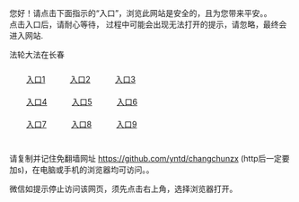 您好！请点击下面指示的“入口”，浏览此网站是安全的，且为您带来平安。。 <br/>
点击入口后，请耐心等待， 过程中可能会出现无法打开的提示，请忽略，最终会进入网站. </br>

法轮大法在长春<br/>
<div style="padding:10px"><a style="margin:20px" target="_blank" href="https://d62188386xsvl.cloudfront.net/2Qpsp?chafp" id="ccLink1" rel="nofollow">入口1</a> <a target="_blank" style="margin:20px" href="https://d1jd3em00gmtvx.cloudfront.net/2Qpsp?ngjfmqwq" id="ccLink2" rel="nofollow">入口2</a> <a style="margin:20px" target="_blank" href="https://d1olwj0ox4aog.cloudfront.net/2Qpsp?kschif" id="ccLink3" rel="nofollow">入口3</a></div>

<div style="padding:10px" ><a style="margin:20px" target="_blank" href="https://d62188386xsvl.cloudfront.net/2Qpsp?chafp" id="ccLink4" rel="nofollow">入口4</a> <a style="margin:20px" href="https://d1jd3em00gmtvx.cloudfront.net/2Qpsp?ngjfmqwq" target="_blank" id="ccLink5" rel="nofollow">入口5</a> <a style="margin:20px" href="https://d1olwj0ox4aog.cloudfront.net/2Qpsp?kschif" target="_blank" id="ccLink6" rel="nofollow">入口6</a></div>

<div style="padding:10px"><a style="margin:20px" target="_blank" href="https://d62188386xsvl.cloudfront.net/2Qpsp?chafp" id="ccLink7" rel="nofollow">入口7</a> <a style="margin:20px" href="https://d1jd3em00gmtvx.cloudfront.net/2Qpsp?ngjfmqwq" target="_blank" id="ccLink8" rel="nofollow">入口8</a> <a style="margin:20px" target="_blank" href="https://d1olwj0ox4aog.cloudfront.net/2Qpsp?kschif" id="ccLink9" rel="nofollow">入口9</a></div>

<br/>



请复制并记住免翻墙网址 https://github.com/yntd/changchunzx (http后一定要加s)，在电脑或手机的浏览器均可访问。。<br/>

微信如提示停止访问该网页，须先点击右上角，选择浏览器打开。
